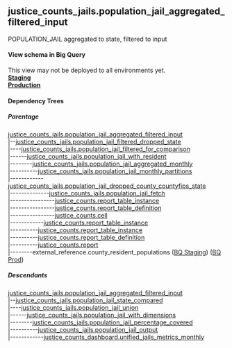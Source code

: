 ## justice_counts_jails.population_jail_aggregated_filtered_input
POPULATION_JAIL aggregated to state, filtered to input

#### View schema in Big Query
This view may not be deployed to all environments yet.<br/>
[**Staging**](https://console.cloud.google.com/bigquery?pli=1&p=recidiviz-staging&page=table&project=recidiviz-staging&d=justice_counts_jails&t=population_jail_aggregated_filtered_input)
<br/>
[**Production**](https://console.cloud.google.com/bigquery?pli=1&p=recidiviz-123&page=table&project=recidiviz-123&d=justice_counts_jails&t=population_jail_aggregated_filtered_input)
<br/>

#### Dependency Trees

##### Parentage
[justice_counts_jails.population_jail_aggregated_filtered_input](../justice_counts_jails/population_jail_aggregated_filtered_input.md) <br/>
|--[justice_counts_jails.population_jail_filtered_dropped_state](../justice_counts_jails/population_jail_filtered_dropped_state.md) <br/>
|----[justice_counts_jails.population_jail_filtered_for_comparison](../justice_counts_jails/population_jail_filtered_for_comparison.md) <br/>
|------[justice_counts_jails.population_jail_with_resident](../justice_counts_jails/population_jail_with_resident.md) <br/>
|--------[justice_counts_jails.population_jail_aggregated_monthly](../justice_counts_jails/population_jail_aggregated_monthly.md) <br/>
|----------[justice_counts_jails.population_jail_monthly_partitions](../justice_counts_jails/population_jail_monthly_partitions.md) <br/>
|------------[justice_counts_jails.population_jail_dropped_county_countyfips_state](../justice_counts_jails/population_jail_dropped_county_countyfips_state.md) <br/>
|--------------[justice_counts_jails.population_jail_fetch](../justice_counts_jails/population_jail_fetch.md) <br/>
|----------------[justice_counts.report_table_instance](../justice_counts/report_table_instance.md) <br/>
|----------------[justice_counts.report_table_definition](../justice_counts/report_table_definition.md) <br/>
|----------------[justice_counts.cell](../justice_counts/cell.md) <br/>
|------------[justice_counts.report_table_instance](../justice_counts/report_table_instance.md) <br/>
|----------[justice_counts.report_table_instance](../justice_counts/report_table_instance.md) <br/>
|----------[justice_counts.report_table_definition](../justice_counts/report_table_definition.md) <br/>
|----------[justice_counts.report](../justice_counts/report.md) <br/>
|--------external_reference.county_resident_populations ([BQ Staging](https://console.cloud.google.com/bigquery?pli=1&p=recidiviz-staging&page=table&project=recidiviz-staging&d=external_reference&t=county_resident_populations)) ([BQ Prod](https://console.cloud.google.com/bigquery?pli=1&p=recidiviz-123&page=table&project=recidiviz-123&d=external_reference&t=county_resident_populations)) <br/>


##### Descendants
[justice_counts_jails.population_jail_aggregated_filtered_input](../justice_counts_jails/population_jail_aggregated_filtered_input.md) <br/>
|--[justice_counts_jails.population_jail_state_compared](../justice_counts_jails/population_jail_state_compared.md) <br/>
|----[justice_counts_jails.population_jail_union](../justice_counts_jails/population_jail_union.md) <br/>
|------[justice_counts_jails.population_jail_with_dimensions](../justice_counts_jails/population_jail_with_dimensions.md) <br/>
|--------[justice_counts_jails.population_jail_percentage_covered](../justice_counts_jails/population_jail_percentage_covered.md) <br/>
|----------[justice_counts_jails.population_jail_output](../justice_counts_jails/population_jail_output.md) <br/>
|------------[justice_counts_dashboard.unified_jails_metrics_monthly](../justice_counts_dashboard/unified_jails_metrics_monthly.md) <br/>

